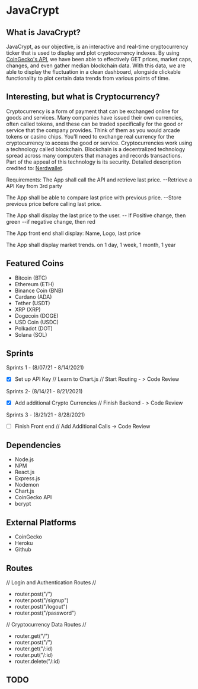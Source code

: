 # JavaCrypt

## What is JavaCrypt?

JavaCrypt, as our objective, is an interactive and real-time cryptocurrency ticker that is used to display and plot cryptocurrency indexes.  By using [CoinGecko's API](https://www.coingecko.com/api/documentations/v3), we have been able to effectively GET prices, market caps, changes, and even gather median blockchain data.  With this data, we are able to display the fluctuation in a clean dashboard, alongside clickable functionality to plot certain data trends from various points of time.

## Interesting, but what is Cryptocurrency?

Cryptocurrency is a form of payment that can be exchanged online for goods and services. Many companies have issued their own currencies, often called tokens, and these can be traded specifically for the good or service that the company provides. Think of them as you would arcade tokens or casino chips. You’ll need to exchange real currency for the cryptocurrency to access the good or service.  Cryptocurrencies work using a technology called blockchain. Blockchain is a decentralized technology spread across many computers that manages and records transactions. Part of the appeal of this technology is its security.  Detailed description credited to: [Nerdwallet](https://www.nerdwallet.com/article/investing/cryptocurrency-7-things-to-know).

Requirements:
The App shall call the API and retrieve last price.
--Retrieve a API Key from 3rd party

The App shall be able to compare last price with previous price.
--Store previous price before calling last price.

The App shall display the last price to the user.
-- If Positive change, then green
--if negative change, then red

The App front end shall display:
Name, Logo, last price

The App shall display market trends.
on 1 day, 1 week, 1 month, 1 year

## Featured Coins
- Bitcoin (BTC)
- Ethereum (ETH)
- Binance Coin (BNB)
- Cardano (ADA)
- Tether (USDT)
- XRP (XRP)
- Dogecoin (DOGE)
- USD Coin (USDC)
- Polkadot (DOT)
- Solana (SOL)

## Sprints 

Sprints 1 - (8/07/21 - 8/14/2021)

- [x] Set up API Key // Learn to Chart.js // Start Routing - > Code Review

Sprints 2- (8/14/21 - 8/21/2021)

- [x] Add additional Crypto Currencies // Finish Backend - > Code Review

Sprints 3 - (8/21/21 - 8/28/2021)

- [ ] Finish Front end // Add Additional Calls -> Code Review


## Dependencies
- Node.js
- NPM
- React.js
- Express.js
- Nodemon
- Chart.js
- CoinGecko API
- bcrypt

## External Platforms
- CoinGecko
- Heroku
- Github

## Routes

// Login and Authentication Routes //
- router.post("/")
- router.post("/signup")
- router.post("/logout")
- router.post("/password")

// Cryptocurrency Data Routes //
- router.get("/")
- router.post("/")
- router.get("/:id)
- router.put("/:id)
- router.delete("/:id)

## TODO


